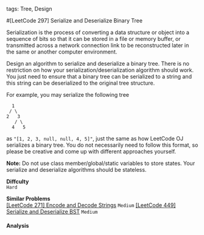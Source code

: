 tags: Tree, Design

#[LeetCode 297] Serialize and Deserialize Binary Tree

Serialization is the process of converting a data structure or object into a sequence of bits so that it can be stored in a file or memory buffer, or transmitted across a network connection link to be reconstructed later in the same or another computer environment.

Design an algorithm to serialize and deserialize a binary tree. There is no restriction on how your serialization/deserialization algorithm should work. You just need to ensure that a binary tree can be serialized to a string and this string can be deserialized to the original tree structure.

For example, you may serialize the following tree

      1
     / \
    2   3
       / \
      4   5

as `"[1, 2, 3, null, null, 4, 5]"`, just the same as how LeetCode OJ serializes a binary tree. You do not necessarily need to follow this format, so please be creative and come up with different approaches yourself.

**Note:** 
Do not use class member/global/static variables to store states. Your serialize and deserialize algorithms should be stateless.

**Diffculty**  
`Hard`

**Similar Problems**  
[[LeetCode 271] Encode and Decode Strings]() `Medium`
[[LeetCode 449] Serialize and Deserialize BST]() `Medium`


#### Analysis

